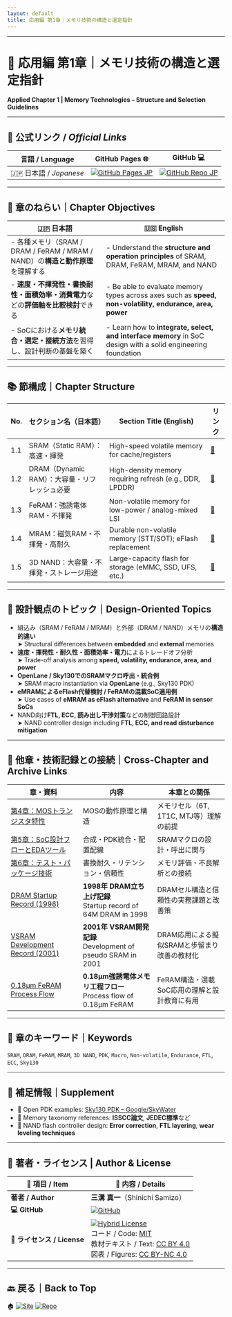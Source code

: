 ```yaml
---
layout: default
title: 応用編 第1章｜メモリ技術の構造と選定指針 
---
```


---

# 💾 応用編 第1章｜メモリ技術の構造と選定指針  
**Applied Chapter 1 | Memory Technologies – Structure and Selection Guidelines**

---

## 🔗 公式リンク / *Official Links*

| 言語 / Language | GitHub Pages 🌐 | GitHub 💻 |
|-----------------|----------------|-----------|
| 🇯🇵 日本語 / *Japanese* | [![GitHub Pages JP](https://img.shields.io/badge/GitHub%20Pages-日本語版-brightgreen?logo=github)](https://samizo-aitl.github.io/Edusemi-v4x/d_chapter1_memory_technologies/) | [![GitHub Repo JP](https://img.shields.io/badge/GitHub-日本語版-blue?logo=github)](https://github.com/Samizo-AITL/Edusemi-v4x/tree/main/d_chapter1_memory_technologies) |

---

## 🎯 章のねらい｜Chapter Objectives

| 🇯🇵 日本語                                                                                                      | 🇺🇸 English                                                                                                   |
|---------------------------------------------------------------------------------------------------------------|---------------------------------------------------------------------------------------------------------------|
| - 各種メモリ（SRAM / DRAM / FeRAM / MRAM / NAND）の**構造と動作原理**を理解する                                 | - Understand the **structure and operation principles** of SRAM, DRAM, FeRAM, MRAM, and NAND                 |
| - **速度・不揮発性・書換耐性・面積効率・消費電力**などの**評価軸を比較検討**できる                              | - Be able to evaluate memory types across axes such as **speed, non-volatility, endurance, area, power**     |
| - SoCにおける**メモリ統合・選定・接続方法**を習得し、設計判断の基盤を築く                                       | - Learn how to **integrate, select, and interface memory** in SoC design with a solid engineering foundation |

---

## 📚 節構成｜Chapter Structure

| No. | セクション名（日本語）                             | Section Title (English)                                    | リンク |
|-----|----------------------------------------------------|-------------------------------------------------------------|--------|
| 1.1 | SRAM（Static RAM）：高速・揮発                      | High-speed volatile memory for cache/registers              | [📎](sram.md) |
| 1.2 | DRAM（Dynamic RAM）：大容量・リフレッシュ必要       | High-density memory requiring refresh (e.g., DDR, LPDDR)    | [📎](dram.md) |
| 1.3 | FeRAM：強誘電体RAM・不揮発                          | Non-volatile memory for low-power / analog-mixed LSI        | [📎](feram.md) |
| 1.4 | MRAM：磁気RAM・不揮発・高耐久                        | Durable non-volatile memory (STT/SOT); eFlash replacement    | [📎](mram.md) |
| 1.5 | 3D NAND：大容量・不揮発・ストレージ用途              | Large-capacity flash for storage (eMMC, SSD, UFS, etc.)     | [📎](3dnand.md) |

---

## 🧠 設計観点のトピック｜Design-Oriented Topics

- 組込み（SRAM / FeRAM / MRAM）と外部（DRAM / NAND）メモリの**構造的違い**  
  ➤ Structural differences between **embedded** and **external** memories  
- **速度・揮発性・耐久性・面積効率・電力**によるトレードオフ分析  
  ➤ Trade-off analysis among **speed, volatility, endurance, area, and power**  
- **OpenLane / Sky130でのSRAMマクロ呼出・統合例**  
  ➤ SRAM macro instantiation via **OpenLane** (e.g., Sky130 PDK)  
- **eMRAMによるeFlash代替検討 / FeRAMの混載SoC適用例**  
  ➤ Use cases of **eMRAM as eFlash alternative** and **FeRAM in sensor SoCs**  
- NAND向け**FTL, ECC, 読み出し干渉対策**などの制御回路設計  
  ➤ NAND controller design including **FTL, ECC, and read disturbance mitigation**

---

## 🔗 他章・技術記録との接続｜Cross-Chapter and Archive Links

| 章・資料 | 内容 | 本章との関係 |
|-----------|------|-------------|
| [第4章：MOSトランジスタ特性](../chapter4_mos_characteristics/) | MOSの動作原理と構造 | メモリセル（6T, 1T1C, MTJ等）理解の前提 |
| [第5章：SoC設計フローとEDAツール](../chapter5_soc_design_flow/) | 合成・PDK統合・配置配線 | SRAMマクロの設計・呼出に関与 |
| [第6章：テスト・パッケージ技術](../chapter6_test_and_package/) | 書換耐久・リテンション・信頼性 | メモリ評価・不良解析との接続 |
| [DRAM Startup Record (1998)](https://github.com/Samizo-AITL/Edusemi-Plus/blob/main/archive/in1998/DRAM_Startup_64M_1998.md) | **1998年 DRAM立ち上げ記録**<br>Startup record of 64M DRAM in 1998 | DRAMセル構造と信頼性の実務課題と改善策 |
| [VSRAM Development Record (2001)](https://github.com/Samizo-AITL/Edusemi-Plus/blob/main/archive/in2001/VSRAM_2001.md) | **2001年 VSRAM開発記録**<br>Development of pseudo SRAM in 2001 | DRAM応用による擬似SRAMと歩留まり改善の教材化 |
| [0.18µm FeRAM Process Flow](./doc_FeRAM/0.18um_FeRAM_ProcessFlow.md) | **0.18µm強誘電体メモリ工程フロー**<br>Process flow of 0.18µm FeRAM | FeRAM構造・混載SoC応用の理解と設計教育に有用 |

---

## 🧩 章のキーワード｜Keywords

`SRAM`, `DRAM`, `FeRAM`, `MRAM`, `3D NAND`, `PDK`, `Macro`, `Non-volatile`, `Endurance`, `FTL`, `ECC`, `Sky130`

---

## 📌 補足情報｜Supplement

- 🔗 Open PDK examples: [Sky130 PDK – Google/SkyWater](https://skywater-pdk.readthedocs.io)  
- 📄 Memory taxonomy references: **ISSCC論文**, **JEDEC標準**など  
- 📘 NAND flash controller design: **Error correction**, **FTL layering**, **wear leveling techniques**

---

## 👤 **著者・ライセンス | Author & License**

| 📌 項目 / Item | 📄 内容 / Details |
|------|------|
| **著者 / Author** | **三溝 真一**（Shinichi Samizo） |
| **💻 GitHub** | [![GitHub](https://img.shields.io/badge/GitHub-Samizo--AITL-blue?style=for-the-badge&logo=github)](https://github.com/Samizo-AITL) |
| **📜 ライセンス / License** | [![Hybrid License](https://img.shields.io/badge/License-Hybrid-blueviolet?style=for-the-badge)](https://samizo-aitl.github.io/Edusemi-v4x/#-ライセンス--license)<br>コード / Code: [MIT](https://opensource.org/licenses/MIT)<br>教材テキスト / Text: [CC BY 4.0](https://creativecommons.org/licenses/by/4.0/)<br>図表 / Figures: [CC BY-NC 4.0](https://creativecommons.org/licenses/by-nc/4.0/) |

---

## 🔙 戻る｜Back to Top

🏠 [![Site](https://img.shields.io/badge/Site-Edusemi--v4x-lightgrey?style=for-the-badge&logo=githubpages&labelColor=555&color=brightgreen)](../) [![Repo](https://img.shields.io/badge/Repo-Edusemi--v4x-lightgrey?style=for-the-badge&logo=github&labelColor=555&color=blue)](https://github.com/Samizo-AITL/Edusemi-v4x)
